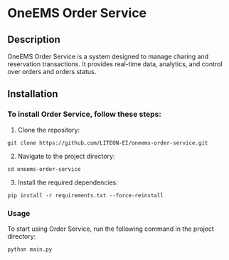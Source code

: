 # OneEMS Order Service
## Description
OneEMS Order Service is a system designed to manage charing and reservation transactions. It provides real-time data, analytics, and control over orders and orders status.
## Installation
### To install Order Service, follow these steps:
1. Clone the repository: 
```
git clone https://github.com/LITEON-EI/oneems-order-service.git
```
2. Navigate to the project directory: 
```
cd oneems-order-service
```
3. Install the required dependencies: 
```
pip install -r requirements.txt --force-reinstall
```
### Usage
To start using Order Service, run the following command in the project directory:
```
python main.py
```